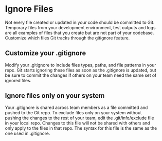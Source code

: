 # Ignore Files

Not every file created or updated in your code should be committed to Git. Temporary files from your development environment, test outputs and logs are all examples of files that you create but are not part of your codebase. Customize which files Git tracks through the gitignore feature.

## Customize your .gitignore

Modify your .gitignore to include files types, paths, and file patterns in your repo. Git starts ignoring these files as soon as the .gitignore is updated, but be sure to commit the changes if others on your team need the same set of ignored files.

## Ignore files only on your system

Your .gitignore is shared across team members as a file committed and pushed to the Git repo. To exclude files only on your system without pushing the changes to the rest of your team, edit the .git/info/exclude file in your local repo. Changes to this file will not be shared with others and only apply to the files in that repo. The syntax for this file is the same as the one used in .gitignore.
